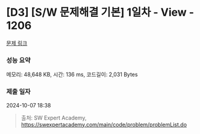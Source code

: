 # [D3] [S/W 문제해결 기본] 1일차 - View - 1206 

[문제 링크](https://swexpertacademy.com/main/code/problem/problemDetail.do?contestProbId=AV134DPqAA8CFAYh) 

### 성능 요약

메모리: 48,648 KB, 시간: 136 ms, 코드길이: 2,031 Bytes

### 제출 일자

2024-10-07 18:38



> 출처: SW Expert Academy, https://swexpertacademy.com/main/code/problem/problemList.do